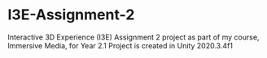 # I3E-Assignment-2
Interactive 3D Experience (I3E) Assignment 2 project as part of my course, Immersive Media, for Year 2.1
Project is created in Unity 2020.3.4f1
